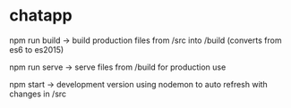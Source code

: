 # chatapp

  npm run build -> build production files from /src into /build (converts from es6 to es2015)

  npm run serve -> serve files from /build for production use

  npm start -> development version using nodemon to auto refresh with changes in /src
